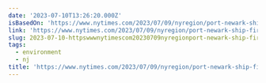 ```yaml
---
date: '2023-07-10T13:26:20.000Z'
isBasedOn: 'https://www.nytimes.com/2023/07/09/nyregion/port-newark-ship-fire.html'
link: 'https://www.nytimes.com/2023/07/09/nyregion/port-newark-ship-fire.html'
slug: 2023-07-10-httpswwwnytimescom20230709nyregionport-newark-ship-firehtml
tags:
  - environment
  - nj
title: 'https://www.nytimes.com/2023/07/09/nyregion/port-newark-ship-fire.html'
---
```


